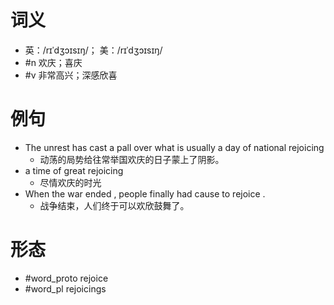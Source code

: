 # 词义
- 英：/rɪˈdʒɔɪsɪŋ/； 美：/rɪˈdʒɔɪsɪŋ/
- #n 欢庆；喜庆
- #v 非常高兴；深感欣喜
# 例句
- The unrest has cast a pall over what is usually a day of national rejoicing
	- 动荡的局势给往常举国欢庆的日子蒙上了阴影。
- a time of great rejoicing
	- 尽情欢庆的时光
- When the war ended , people finally had cause to rejoice .
	- 战争结束，人们终于可以欢欣鼓舞了。
# 形态
- #word_proto rejoice
- #word_pl rejoicings
